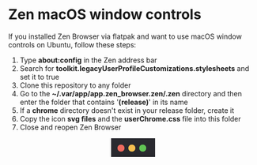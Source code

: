 # Zen macOS window controls
If you installed Zen Browser via flatpak and want to use macOS window controls on Ubuntu, follow these steps:

1. Type **about:config** in the Zen address bar
2. Search for **toolkit.legacyUserProfileCustomizations.stylesheets** and set it to true
3. Clone this repository to any folder
4. Go to the **~/.var/app/app.zen_browser.zen/.zen** directory and then enter the folder that contains '**(release)**' in its name
5. If a **chrome** directory doesn't exist in your release folder, create it
6. Copy the icon **svg files** and the **userChrome.css** file into this folder
7. Close and reopen Zen Browser

<div style="display: flex; justify-content: space-around;">
    <img src="screenshots/controls.png" alt="Gameboard"/>
</div>

